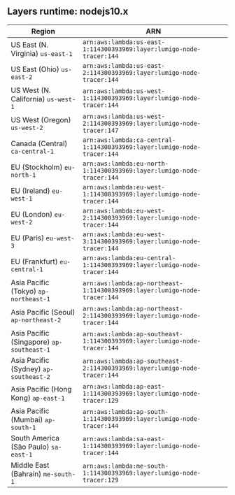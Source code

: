 Layers runtime: nodejs10.x
----
| Region | ARN |
| --- | --- |
|US East (N. Virginia)  `us-east-1`|`arn:aws:lambda:us-east-1:114300393969:layer:lumigo-node-tracer:144`|
|US East (Ohio)  `us-east-2`|`arn:aws:lambda:us-east-2:114300393969:layer:lumigo-node-tracer:144`|
|US West (N. California)  `us-west-1`|`arn:aws:lambda:us-west-1:114300393969:layer:lumigo-node-tracer:144`|
|US West (Oregon)  `us-west-2`|`arn:aws:lambda:us-west-2:114300393969:layer:lumigo-node-tracer:147`|
|Canada (Central)  `ca-central-1`|`arn:aws:lambda:ca-central-1:114300393969:layer:lumigo-node-tracer:144`|
|EU (Stockholm)  `eu-north-1`|`arn:aws:lambda:eu-north-1:114300393969:layer:lumigo-node-tracer:144`|
|EU (Ireland)  `eu-west-1`|`arn:aws:lambda:eu-west-1:114300393969:layer:lumigo-node-tracer:144`|
|EU (London)  `eu-west-2`|`arn:aws:lambda:eu-west-2:114300393969:layer:lumigo-node-tracer:144`|
|EU (Paris)  `eu-west-3`|`arn:aws:lambda:eu-west-3:114300393969:layer:lumigo-node-tracer:144`|
|EU (Frankfurt)  `eu-central-1`|`arn:aws:lambda:eu-central-1:114300393969:layer:lumigo-node-tracer:144`|
|Asia Pacific (Tokyo)  `ap-northeast-1`|`arn:aws:lambda:ap-northeast-1:114300393969:layer:lumigo-node-tracer:144`|
|Asia Pacific (Seoul)  `ap-northeast-2`|`arn:aws:lambda:ap-northeast-2:114300393969:layer:lumigo-node-tracer:144`|
|Asia Pacific (Singapore)  `ap-southeast-1`|`arn:aws:lambda:ap-southeast-1:114300393969:layer:lumigo-node-tracer:144`|
|Asia Pacific (Sydney)  `ap-southeast-2`|`arn:aws:lambda:ap-southeast-2:114300393969:layer:lumigo-node-tracer:144`|
|Asia Pacific (Hong Kong)  `ap-east-1`|`arn:aws:lambda:ap-east-1:114300393969:layer:lumigo-node-tracer:129`|
|Asia Pacific (Mumbai)  `ap-south-1`|`arn:aws:lambda:ap-south-1:114300393969:layer:lumigo-node-tracer:144`|
|South America (São Paulo)  `sa-east-1`|`arn:aws:lambda:sa-east-1:114300393969:layer:lumigo-node-tracer:144`|
|Middle East (Bahrain)  `me-south-1`|`arn:aws:lambda:me-south-1:114300393969:layer:lumigo-node-tracer:129`|
